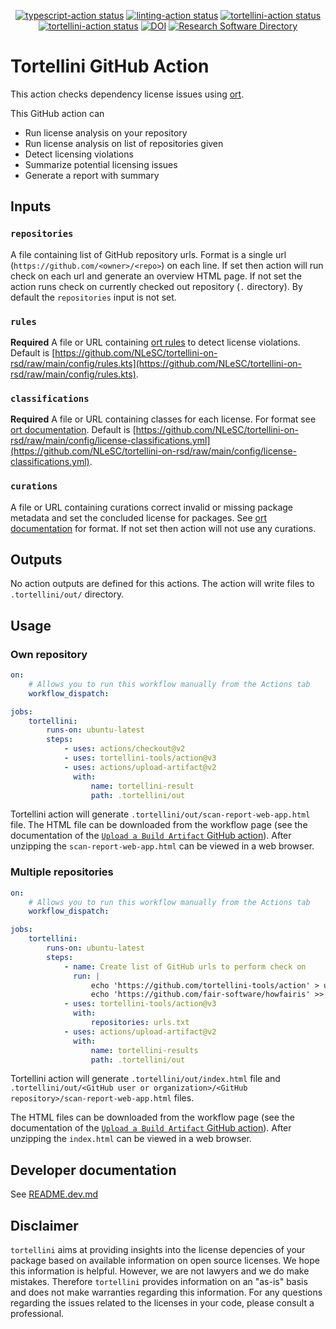 <p align="center">
  <a href="https://github.com/tortellini-tools/action/actions"><img alt="typescript-action status" src="https://github.com/tortellini-tools/action/workflows/build-test/badge.svg"></a>
  <a href="https://github.com/tortellini-tools/action/actions"><img alt="linting-action status" src="https://github.com/tortellini-tools/action/workflows/linting/badge.svg"></a>
  <a href="https://github.com/tortellini-tools/action/actions/workflows/usage-current-repository.yml"><img alt="tortellini-action status" src="https://github.com/tortellini-tools/action/actions/workflows/usage-current-repository.yml/badge.svg"></a>
  <a href="https://github.com/tortellini-tools/action/actions/workflows/usage-multiple-repositories.yml"><img alt="tortellini-action status" src="https://github.com/tortellini-tools/action/actions/workflows/usage-multiple-repositories.yml/badge.svg"></a>
  <a href="https://doi.org/10.5281/zenodo.4956072"><img src="https://zenodo.org/badge/DOI/10.5281/zenodo.4956072.svg" alt="DOI"></a>
  <a href="https://www.research-software.nl/software/tortellini-github-action">
  <img src="https://img.shields.io/badge/rsd-tortellini-00a3e3.svg" alt="Research Software Directory"></a>
</p>

# Tortellini GitHub Action

This action checks dependency license issues using [ort](https://github.com/oss-review-toolkit/ort).

This GitHub action can
* Run license analysis on your repository
* Run license analysis on list of repositories given
* Detect licensing violations
* Summarize potential licensing issues
* Generate a report with summary

## Inputs

### `repositories`

A file containing list of GitHub repository urls. Format is a single url (`https://github.com/<owner>/<repo>`) on each line. If set then action will run check on each url and generate an overview HTML page.
If not set the action runs check on currently checked out repository (`.` directory).
By default the `repositories` input is not set.

### `rules`

**Required** A file or URL containing [ort rules](https://github.com/oss-review-toolkit/ort/blob/master/docs/file-rules-kts.md) to detect license violations. Default is [https://github.com/NLeSC/tortellini-on-rsd/raw/main/config/rules.kts](https://github.com/NLeSC/tortellini-on-rsd/raw/main/config/rules.kts).

### `classifications`

**Required** A file or URL containing classes for each license. For format see [ort documentation](https://github.com/oss-review-toolkit/ort/blob/master/docs/config-file-license-classifications-yml.md). Default is [https://github.com/NLeSC/tortellini-on-rsd/raw/main/config/license-classifications.yml](https://github.com/NLeSC/tortellini-on-rsd/raw/main/config/license-classifications.yml).

### `curations`

A file or URL containing curations correct invalid or missing package metadata and set the concluded license for packages. See [ort documentation](https://github.com/oss-review-toolkit/ort/blob/master/docs/config-file-curations-yml.md) for format. If not set then action will not use any curations.

## Outputs

No action outputs are defined for this actions.
The action will write files to `.tortellini/out/` directory.

## Usage

### Own repository

```yaml
on:
    # Allows you to run this workflow manually from the Actions tab
    workflow_dispatch:

jobs:
    tortellini:
        runs-on: ubuntu-latest
        steps:
            - uses: actions/checkout@v2
            - uses: tortellini-tools/action@v3
            - uses: actions/upload-artifact@v2
              with:
                  name: tortellini-result
                  path: .tortellini/out
```

Tortellini action will generate `.tortellini/out/scan-report-web-app.html` file.
The HTML file can be downloaded from the workflow page (see the documentation of the [`Upload a Build Artifact` GitHub action](https://github.com/actions/upload-artifact#where-does-the-upload-go)). After unzipping the `scan-report-web-app.html` can be viewed in a web browser.

### Multiple repositories

```yaml
on:
    # Allows you to run this workflow manually from the Actions tab
    workflow_dispatch:

jobs:
    tortellini:
        runs-on: ubuntu-latest
        steps:
            - name: Create list of GitHub urls to perform check on
              run: |
                  echo 'https://github.com/tortellini-tools/action' > urls.txt
                  echo 'https://github.com/fair-software/howfairis' >> urls.txt
            - uses: tortellini-tools/action@v3
              with:
                  repositories: urls.txt
            - uses: actions/upload-artifact@v2
              with:
                  name: tortellini-results
                  path: .tortellini/out
```

Tortellini action will generate `.tortellini/out/index.html` file and `.tortellini/out/<GitHub user or organization>/<GitHub repository>/scan-report-web-app.html` files.

The HTML files can be downloaded from the workflow page (see the documentation of the [`Upload a Build Artifact` GitHub action](https://github.com/actions/upload-artifact#where-does-the-upload-go)). After unzipping the `index.html` can be viewed in a web browser.

## Developer documentation

See [README.dev.md](README.dev.md)

## Disclaimer

`tortellini` aims at providing insights into the license depencies of your package based on available information on open source licenses. We hope this information is helpful. However, we are not lawyers and we do make mistakes. Therefore `tortellini` provides information on an "as-is" basis and does not make warranties regarding this information. For any questions regarding the issues related to the licenses in your code, please consult a professional.
